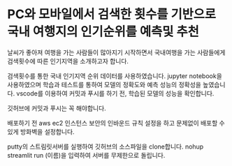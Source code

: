 # PC와 모바일에서 검색한 횟수를 기반으로 국내 여행지의 인기순위를 예측및 추천
날씨가 좋아져 여행을 가는 사람들이 많아지기 시작하면서
국내여행을 가는 사람들에게 검색횟수에 따른 인기지역을 소개하고자 합니다.

검색횟수를 통한 국내 인기지역 순위 데이터를 사용하였습니다.
jupyter notebook을 사용하였으며 학습과 테스트를 통하여 모델의 
정확도와 예측 성능의 정확성을 높였습니다.
vscode를 이용하여 커밋과 푸시를 하기 전, 학습된 모델의 성능을 확인합니다.

깃허브에 커밋과 푸시는 꼭 해야합니다. 

배포하기 전 aws ec2 인스턴스 보안의 인바운드 규칙 설정을 하고
문제없이 배포할 수 있게 방화벽을 설정합니다.

putty의 스트림릿서버를 실행하여 깃허브의 소스파일을 clone합니다.
nohup streamlit run (이름)을 입력하여 서버를 무제한으로 돌립니다.